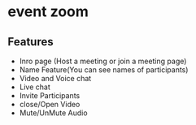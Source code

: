 # event zoom

## Features
- Inro page (Host a meeting or join a meeting page)
- Name Feature(You can see names of participants)
- Video and Voice chat
- Live chat
- Invite Participants
- close/Open Video
- Mute/UnMute Audio

